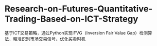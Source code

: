 # Research-on-Futures-Quantitative-Trading-Based-on-ICT-Strategy
基于ICT交易策略，通过Python实现IFVG（Inversion Fair Value Gap）检测算法，精准识别市场交易信号，优化买卖时机
